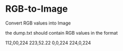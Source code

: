 RGB-to-Image
============

Convert RGB values into Image

the dump.txt should contain RGB values in the format

112,00,224
223,52.22
0,0,224
224,0,224
